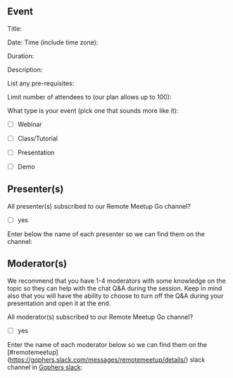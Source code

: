 ## Event
Title:

Date:
Time (include time zone):

Duration:

Description:

List any pre-requisites:

Limit number of attendees to (our plan allows up to 100):

What type is your event (pick one that sounds more like it):

- [ ] Webinar
- [ ] Class/Tutorial
- [ ] Presentation
- [ ] Demo


## Presenter(s)

All presenter(s) subscribed to our Remote Meetup Go channel?
- [ ] yes

Enter below the name of each presenter so we can find them on the channel:



## Moderator(s)

We recommend that you have 1-4 moderators with some knowledge on the topic so they can help with the chat Q&A during the session. Keep in mind also that you will have the ability to choose to turn off the Q&A during your presentation and open it at the end.

All moderator(s) subscribed to our Remote Meetup Go channel?

- [ ] yes

Enter the name of each moderator below so we can find them on the [#remotemeetup] (https://gophers.slack.com/messages/remotemeetup/details/) slack channel in [Gophers slack](https://gophersinvite.herokuapp.com/):





